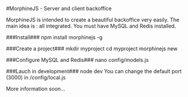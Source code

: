 #MorphineJS - Server and client backoffice

MorphineJS is intended to create a beautiful backoffice very easily.
The main idea is : all integrated.
You must have MySQL and Redis installed.

###Install###
    npm install morphinejs -g

###Create a project###
    mkdir myproject
    cd myproject
    morphinejs new
    
###Configure MySQL and Redis###
    nano config/models.js
    
###Lauch in development###
    node dev
You can change the default port (3000) in /config/local.js

More information soon...
